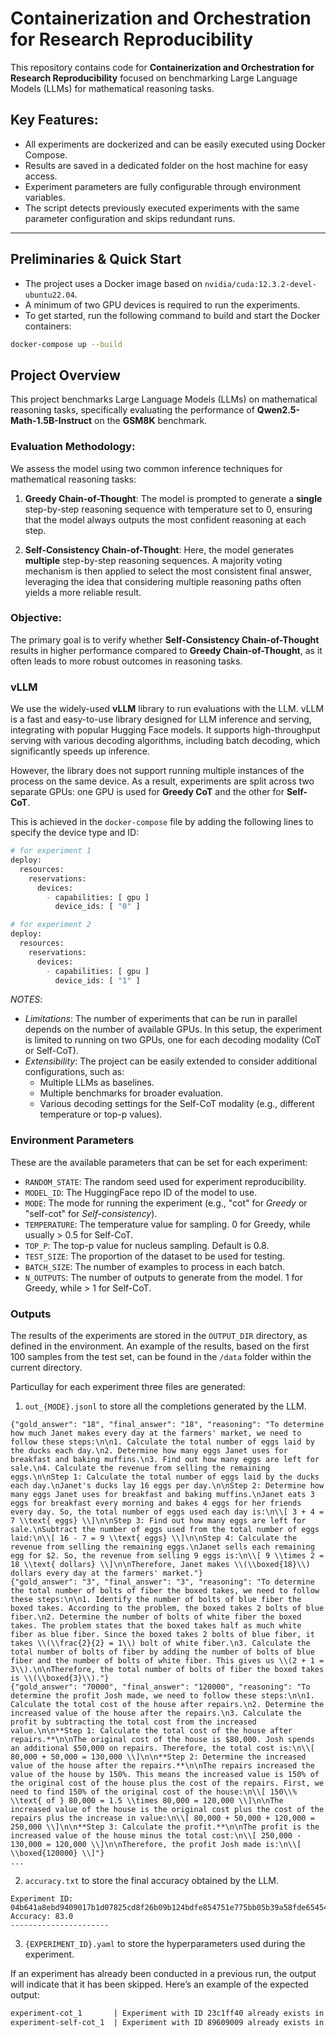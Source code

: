 # Containerization and Orchestration for Research Reproducibility

This repository contains code for **Containerization and Orchestration for Research Reproducibility** focused on benchmarking Large Language Models (LLMs) for mathematical reasoning tasks.

## Key Features:
- All experiments are dockerized and can be easily executed using Docker Compose.
- Results are saved in a dedicated folder on the host machine for easy access.
- Experiment parameters are fully configurable through environment variables.
- The script detects previously executed experiments with the same parameter configuration and skips redundant runs.

---

## Preliminaries & Quick Start

- The project uses a Docker image based on `nvidia/cuda:12.3.2-devel-ubuntu22.04`.
- A minimum of two GPU devices is required to run the experiments.
- To get started, run the following command to build and start the Docker containers:

```bash
docker-compose up --build
```

## Project Overview

This project benchmarks Large Language Models (LLMs) on mathematical reasoning tasks, specifically evaluating the performance of **Qwen2.5-Math-1.5B-Instruct** on the **GSM8K** benchmark.

### Evaluation Methodology:
We assess the model using two common inference techniques for mathematical reasoning tasks:

1. **Greedy Chain-of-Thought**: The model is prompted to generate a **single** step-by-step reasoning sequence with temperature set to 0, ensuring that the model always outputs the most confident reasoning at each step.

2. **Self-Consistency Chain-of-Thought**: Here, the model generates **multiple** step-by-step reasoning sequences. A majority voting mechanism is then applied to select the most consistent final answer, leveraging the idea that considering multiple reasoning paths often yields a more reliable result.

### Objective:
The primary goal is to verify whether **Self-Consistency Chain-of-Thought** results in higher performance compared to **Greedy Chain-of-Thought**, as it often leads to more robust outcomes in reasoning tasks. 

### vLLM

We use the widely-used **vLLM** library to run evaluations with the LLM. vLLM is a fast and easy-to-use library designed for LLM inference and serving, integrating with popular Hugging Face models. It supports high-throughput serving with various decoding algorithms, including batch decoding, which significantly speeds up inference.

However, the library does not support running multiple instances of the process on the same device. As a result, experiments are split across two separate GPUs: one GPU is used for **Greedy CoT** and the other for **Self-CoT**.

This is achieved in the `docker-compose` file by adding the following lines to specify the device type and ID:

```python
# for experiment 1
deploy:
  resources:
    reservations:
      devices:
        - capabilities: [ gpu ]
          device_ids: [ "0" ]

# for experiment 2
deploy:
  resources:
    reservations:
      devices:
        - capabilities: [ gpu ]
          device_ids: [ "1" ]
```

*NOTES*:
- *Limitations*: The number of experiments that can be run in parallel depends on the number of available GPUs. In this setup, the experiment is limited to running on two GPUs, one for each decoding modality (CoT or Self-CoT).
- *Extensibility*: The project can be easily extended to consider additional configurations, such as:
  - Multiple LLMs as baselines.
  - Multiple benchmarks for broader evaluation.
  - Various decoding settings for the Self-CoT modality (e.g., different temperature or top-p values).

### Environment Parameters

These are the available parameters that can be set for each experiment:

- `RANDOM_STATE`: The random seed used for experiment reproducibility.
- `MODEL_ID`: The HuggingFace repo ID of the model to use.
- `MODE`: The mode for running the experiment (e.g., "cot" for *Greedy* or "self-cot" for *Self-consistency*).
- `TEMPERATURE`: The temperature value for sampling. 0 for Greedy, while usually > 0.5 for Self-CoT.
- `TOP_P`: The top-p value for nucleus sampling. Default is 0.8.
- `TEST_SIZE`: The proportion of the dataset to be used for testing.
- `BATCH_SIZE`: The number of examples to process in each batch.
- `N_OUTPUTS`: The number of outputs to generate from the model. 1 for Greedy, while > 1 for Self-CoT.

### Outputs
The results of the experiments are stored in the `OUTPUT_DIR` directory, as defined in the environment. An example of the results, based on the first 100 samples from the test set, can be found in the `/data` folder within the current directory.

Particullay for each experiment three files are generated:

1) `out_{MODE}.jsonl` to store all the completions generated by the LLM.
```
{"gold_answer": "18", "final_answer": "18", "reasoning": "To determine how much Janet makes every day at the farmers' market, we need to follow these steps:\n\n1. Calculate the total number of eggs laid by the ducks each day.\n2. Determine how many eggs Janet uses for breakfast and baking muffins.\n3. Find out how many eggs are left for sale.\n4. Calculate the revenue from selling the remaining eggs.\n\nStep 1: Calculate the total number of eggs laid by the ducks each day.\nJanet's ducks lay 16 eggs per day.\n\nStep 2: Determine how many eggs Janet uses for breakfast and baking muffins.\nJanet eats 3 eggs for breakfast every morning and bakes 4 eggs for her friends every day. So, the total number of eggs used each day is:\n\\[ 3 + 4 = 7 \\text{ eggs} \\]\n\nStep 3: Find out how many eggs are left for sale.\nSubtract the number of eggs used from the total number of eggs laid:\n\\[ 16 - 7 = 9 \\text{ eggs} \\]\n\nStep 4: Calculate the revenue from selling the remaining eggs.\nJanet sells each remaining egg for $2. So, the revenue from selling 9 eggs is:\n\\[ 9 \\times 2 = 18 \\text{ dollars} \\]\n\nTherefore, Janet makes \\(\\boxed{18}\\) dollars every day at the farmers' market."}
{"gold_answer": "3", "final_answer": "3", "reasoning": "To determine the total number of bolts of fiber the boxed takes, we need to follow these steps:\n\n1. Identify the number of bolts of blue fiber the boxed takes. According to the problem, the boxed takes 2 bolts of blue fiber.\n2. Determine the number of bolts of white fiber the boxed takes. The problem states that the boxed takes half as much white fiber as blue fiber. Since the boxed takes 2 bolts of blue fiber, it takes \\(\\frac{2}{2} = 1\\) bolt of white fiber.\n3. Calculate the total number of bolts of fiber by adding the number of bolts of blue fiber and the number of bolts of white fiber. This gives us \\(2 + 1 = 3\\).\n\nTherefore, the total number of bolts of fiber the boxed takes is \\(\\boxed{3}\\)."}
{"gold_answer": "70000", "final_answer": "120000", "reasoning": "To determine the profit Josh made, we need to follow these steps:\n\n1. Calculate the total cost of the house after repairs.\n2. Determine the increased value of the house after the repairs.\n3. Calculate the profit by subtracting the total cost from the increased value.\n\n**Step 1: Calculate the total cost of the house after repairs.**\n\nThe original cost of the house is $80,000. Josh spends an additional $50,000 on repairs. Therefore, the total cost is:\n\\[ 80,000 + 50,000 = 130,000 \\]\n\n**Step 2: Determine the increased value of the house after the repairs.**\n\nThe repairs increased the value of the house by 150%. This means the increased value is 150% of the original cost of the house plus the cost of the repairs. First, we need to find 150% of the original cost of the house:\n\\[ 150\\% \\text{ of } 80,000 = 1.5 \\times 80,000 = 120,000 \\]\n\nThe increased value of the house is the original cost plus the cost of the repairs plus the increase in value:\n\\[ 80,000 + 50,000 + 120,000 = 250,000 \\]\n\n**Step 3: Calculate the profit.**\n\nThe profit is the increased value of the house minus the total cost:\n\\[ 250,000 - 130,000 = 120,000 \\]\n\nTherefore, the profit Josh made is:\n\\[ \\boxed{120000} \\]"}
...
```

2) `accuracy.txt` to store the final accuracy obtained by the LLM.
```
Experiment ID: 04b641a8ebd9409017b1d07825cd8f26b09b124bdfe854751e775bb05b39a58fde654540955f66fe79150858199ac24b6f911478d4f969ff87463b22a470b87d
Accuracy: 83.0
----------------------
```

3) `{EXPERIMENT_ID}.yaml` to store the hyperparameters used during the experiment.

If an experiment has already been conducted in a previous run, the output will indicate that it has been skipped. Here’s an example of the expected output:
```bash
experiment-cot_1       | Experiment with ID 23c1ff40 already exists in /data/2024-11-18-15-42-26-cot
experiment-self-cot_1  | Experiment with ID 89609009 already exists in /data/2024-11-18-16-07-29-self-cot
```

